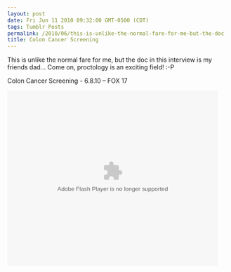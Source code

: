 ```yaml
---
layout: post
date: Fri Jun 11 2010 09:32:00 GMT-0500 (CDT)
tags: Tumblr Posts
permalink: /2010/06/this-is-unlike-the-normal-fare-for-me-but-the-doc
title: Colon Cancer Screening
---
```


This is unlike the normal fare for me, but the doc in this interview is my friends dad&hellip; Come on, proctology is an exciting field! :-P

Colon Cancer Screening - 6.8.10 &ndash; FOX 17

<embed type="application/x-shockwave-flash" salign="l" flashvars="&amp;titleAvailable=true&amp;playerAvailable=true&amp;searchAvailable=false&amp;shareFlag=N&amp;singleURL=http://wxmi.vidcms.trb.com/alfresco/service/edge/content/8092b8f6-b2fb-4791-ba98-cd2ce63a194d&amp;propName=wxmi.com&amp;hostURL=http://www.fox17online.com&amp;swfPath=http://wxmi.vid.trb.com/player/&amp;omAccount=tribglobal&amp;omnitureServer=wxmi.com" allowscriptaccess="always" allowfullscreen="true" menu="true" name="PaperVideoTest" bgcolor="#ffffff" devicefont="false" wmode="transparent" scale="showall" loop="true" play="true" pluginspage="http://www.macromedia.com/go/getflashplayer" quality="high" src="http://wxmi.vid.trb.com/player/PaperVideoTest.swf" align="middle" height="400" width="480">
